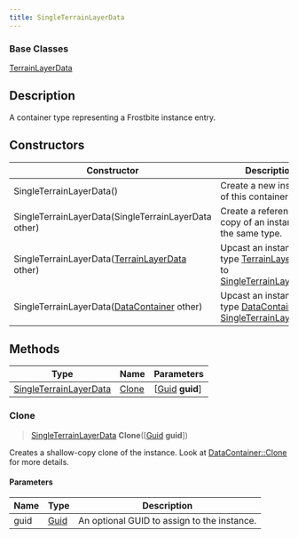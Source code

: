 ```yaml
---
title: SingleTerrainLayerData
---
```

### Base Classes

[TerrainLayerData](/vext/ref/fb/terrainlayerdata/)

## Description

A container type representing a Frostbite instance entry.

## Constructors

| Constructor                                                                       | Description                                                                                                                         |
| --------------------------------------------------------------------------------- | ----------------------------------------------------------------------------------------------------------------------------------- |
| SingleTerrainLayerData()                                                          | Create a new instance of this container type.                                                                                       |
| SingleTerrainLayerData(SingleTerrainLayerData other)                              | Create a reference copy of an instance of the same type.                                                                            |
| SingleTerrainLayerData([TerrainLayerData](/vext/ref/fb/terrainlayerdata/) other)                | Upcast an instance of type [TerrainLayerData](/vext/ref/fb/terrainlayerdata/) to [SingleTerrainLayerData](/vext/ref/fb/singleterrainlayerdata/).                |
| SingleTerrainLayerData([DataContainer](/vext/ref/shared/class/datacontainer) other) | Upcast an instance of type [DataContainer](/vext/ref/shared/class/datacontainer) to [SingleTerrainLayerData](/vext/ref/fb/singleterrainlayerdata/). |

## Methods

| Type                                             | Name            | Parameters                                     |
| ------------------------------------------------ | --------------- | ---------------------------------------------- |
| [SingleTerrainLayerData](/vext/ref/fb/singleterrainlayerdata/) | [Clone](#clone) | \[[Guid](/vext/ref/shared/class/guid) **guid**\] |

### Clone

> [SingleTerrainLayerData](/vext/ref/fb/singleterrainlayerdata/) **Clone**(\[[Guid](/vext/ref/shared/class/guid) **guid**\])

Creates a shallow-copy clone of the instance. Look at [DataContainer::Clone](/vext/ref/shared/class/datacontainer#clone) for more details.

#### Parameters

| Name | Type         | Description                                 |
| ---- | ------------ | ------------------------------------------- |
| guid | [Guid](/vext/ref/shared/class/guid/) | An optional GUID to assign to the instance. |
